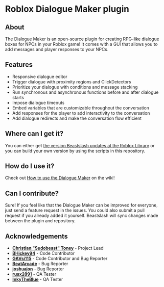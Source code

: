 # Roblox Dialogue Maker plugin

## About
The Dialogue Maker is an open-source plugin for creating RPG-like dialogue boxes for NPCs in your Roblox game! It comes with a GUI that allows you to add messages and player responses to your NPCs.

## Features
* Responsive dialogue editor
* Trigger dialogue with proximity regions and ClickDetectors
* Prioritize your dialogue with conditions and message stacking
* Run synchronous and asynchronous functions before and after dialogue starts
* Impose dialogue timeouts
* Embed variables that are customizable throughout the conversation
* Add responses for the player to add interactivity to the conversation
* Add dialogue redirects and make the conversation flow efficient

## Where can I get it?
You can either get [the version Beastslash updates at the Roblox Library](https://www.roblox.com/library/4930928141/Dialogue-Maker-Beta) or you can build your own version by using the scripts in this repository.

## How do I use it?
Check out [How to use the Dialogue Maker](https://github.com/beastslash/roblox-dialogue-maker/wiki/How-to-use-the-Dialogue-Maker) on the wiki!

## Can I contribute?
Sure! If you feel like that the Dialogue Maker can be improved for everyone, just send a feature request in the issues. You could also submit a pull request if you already added it yourself. Beastslash will sync changes made between the plugin and repository.

## Acknowledgements
* **[Christian "Sudobeast" Toney](https://github.com/Sudobeast)** - Project Lead
* **[BHickey94](https://github.com/BHickey94)** - Code Contributor
* **[GAVsi115](https://devforum.roblox.com/u/gavsi115/summary)** - Code Contributor and Bug Reporter
* **[BeatArcade](https://www.roblox.com/users/2893686241/profile)** - Bug Reporter
* **[joshuajon](https://github.com/joshuajon)** - Bug Reporter
* **[ruax2891](https://twitter.com/ruax2891)** - QA Tester
* **[InkyTheBlue](https://twitter.com/InkyTheBlueDerg)** - QA Tester
